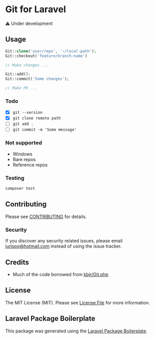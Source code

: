 # Git for Laravel

<!-- ## Installation

You can install the package via composer:

```bash
composer require ajthinking/git
``` -->

:warning: Under development

## Usage

```php
Git::clone('user/repo', '~/local-path');
Git::checkout('feature/branch-name')

// Make changes ...

Git::add();
Git::commit('Some changes');

// Make PR ...
```

### Todo
- [x] `git --version`
- [x] `git clone remote path`
- [ ] `git add .`
- [ ] `git commit -m 'Some message'`

### Not supported
- Windows
- Bare repos
- Reference repos

### Testing

```bash
composer test
```

## Contributing

Please see [CONTRIBUTING](CONTRIBUTING.md) for details.

### Security

If you discover any security related issues, please email jurisoo@hotmail.com instead of using the issue tracker.

## Credits

-   Much of the code borrowed from [kbjr/Git.php](https://github.com/kbjr/Git.php)

## License

The MIT License (MIT). Please see [License File](LICENSE.md) for more information.

## Laravel Package Boilerplate

This package was generated using the [Laravel Package Boilerplate](https://laravelpackageboilerplate.com).

